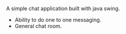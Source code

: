 A simple chat application built with java swing. 
* Ability to do one to one messaging.
* General chat room.
